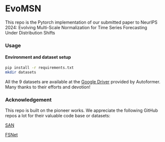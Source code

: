 # EvoMSN
This repo is the Pytorch implementation of our submitted paper to NeurIPS 2024: Evolving Multi-Scale Normalization for Time Series Forecasting Under Distribution Shifts

### Usage

#### Environment and dataset setup

```bash
pip install -r requirements.txt
mkdir datasets
```
All the 9 datasets are available at the [Google Driver](https://drive.google.com/drive/folders/1ZOYpTUa82_jCcxIdTmyr0LXQfvaM9vIy) provided by Autoformer. Many thanks to their efforts and devotion!

### Acknowledgement

This repo is built on the pioneer works. We appreciate the following GitHub repos a lot for their valuable code base or datasets:

[SAN](https://github.com/icantnamemyself/SAN)

[FSNet](https://github.com/salesforce/fsnet)
